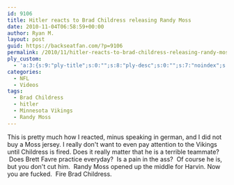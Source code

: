 ```yaml
---
id: 9106
title: Hitler reacts to Brad Childress releasing Randy Moss
date: 2010-11-04T06:58:59+00:00
author: Ryan M.
layout: post
guid: https://backseatfan.com/?p=9106
permalink: /2010/11/hitler-reacts-to-brad-childress-releasing-randy-moss/
ply_custom:
  - 'a:3:{s:9:"ply-title";s:0:"";s:8:"ply-desc";s:0:"";s:7:"noindex";s:0:"";}'
categories:
  - NFL
  - Videos
tags:
  - Brad Childress
  - hitler
  - Minnesota Vikings
  - Randy Moss
---
```


<div class="entry">
  <p>
    This is pretty much how I reacted, minus speaking in german, and I did not buy a Moss jersey. I really don't want to even pay attention to the Vikings until Childress is fired. Does it really matter that he is a terrible teammate?  Does Brett Favre practice everyday?  Is a pain in the ass?  Of course he is, but you don't cut him.  Randy Moss opened up the middle for Harvin. Now you are fucked.  Fire Brad Childress.<br />
  </p>
</div>
